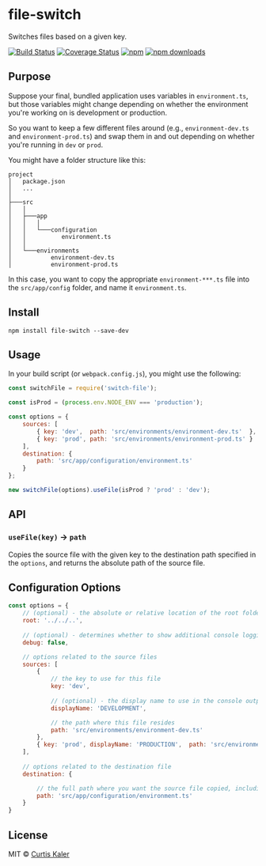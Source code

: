 # file-switch
Switches files based on a given key.


[![Build Status](https://travis-ci.org/curtiskaler/file-switch.svg?branch=master)](https://travis-ci.org/curtiskaler/file-switch)
[![Coverage Status](https://coveralls.io/repos/curtiskaler/file-switch/badge.svg?branch=master&service=github)](https://coveralls.io/github/curtiskaler/file-switch?branch=master)
[![npm](https://img.shields.io/npm/v/file-switch.svg)](https://www.npmjs.com/package/file-switch) 
[![npm downloads](https://img.shields.io/npm/dm/file-switch.svg)](https://www.npmjs.com/package/file-switch) 


## <a name="purpose"></a>Purpose

Suppose your final, bundled application uses variables in `environment.ts`, but those variables might change depending on whether the environment you're working on is development or production. 

So you want to keep a few different files around (e.g., `environment-dev.ts` and `environment-prod.ts`) and swap them in and out depending on whether you're running in `dev` or `prod`.  

You might have a folder structure like this:
```
project
│   package.json
│   ...  
│
├───src
│   │
│   ├───app
│   │   │
│   │   └───configuration
│   │          environment.ts
│   │
│   └───environments
│           environment-dev.ts
│           environment-prod.ts
```

In this case, you want to copy the appropriate `environment-***.ts` file into the `src/app/config` folder, and name it `environment.ts`.


## Install
```
npm install file-switch --save-dev
```


## <a name="usage"></a>Usage

In your build script (or `webpack.config.js`), you might use the following:

```js
const switchFile = require('switch-file');

const isProd = (process.env.NODE_ENV === 'production');

const options = {
    sources: [
        { key: 'dev',  path: 'src/environments/environment-dev.ts'  },
        { key: 'prod', path: 'src/environments/environment-prod.ts' }
    ],
    destination: {
		path: 'src/app/configuration/environment.ts'
    }
};

new switchFile(options).useFile(isProd ? 'prod' : 'dev');

```

## <a name="api"></a>API

### `useFile(key)` → `path`
Copies the source file with the given key to the destination path specified in the `options`, and returns the absolute path of the source file.


## <a name="config"></a>Configuration Options

```js
const options = {
	// (optional) - the absolute or relative location of the root folder of the project
	root: '../../..',
	
	// (optional) - determines whether to show additional console logging statements about source, destination, and result.
	debug: false,

	// options related to the source files
	sources: [
	    { 
			// the key to use for this file
			key: 'dev',  
			
			// (optional) - the display name to use in the console output 
			displayName: 'DEVELOPMENT', 

			// the path where this file resides
			path: 'src/environments/environment-dev.ts'  
		},
	    { key: 'prod', displayName: 'PRODUCTION',  path: 'src/environments/environment-prod.ts' }
	],
	
	// options related to the destination file
	destination: {

		// the full path where you want the source file copied, including the destination filename.
		path: 'src/app/configuration/environment.ts'
    }
}
```



## <a name="license"></a>License

MIT © [Curtis Kaler](https://github.com/curtiskaler)
